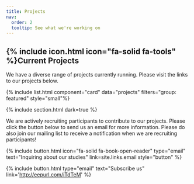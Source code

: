 ```yaml
---
title: Projects
nav:
  order: 2
  tooltip: See what we're working on
---
```


## {% include icon.html icon="fa-solid fa-tools" %}Current Projects

We have a diverse range of projects currently running. Please visit the links to our projects below.  

{% include list.html component="card" data="projects" filters="group: featured" style="small"%}

{% include section.html dark=true %}

We are actively recruiting participants to contribute to our projects. Please click the button below to send us an email for more information. Please do also join our mailing list to receive a notification when we are recruiting participants! 

{%
  include button.html
  icon="fa-solid fa-book-open-reader"
  type="email"
  text="Inquiring about our studies"
  link=site.links.email
  style="button"
%}

{%
  include button.html
  type="email"
  text="Subscribe us"
  link='http://eepurl.com/iTdTeM'
%}